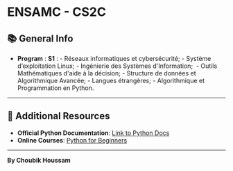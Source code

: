  
# ENSAMC - CS2C

## 📚 General Info
- **Program** : 
	**S1** : 
		- Réseaux informatiques et cybersécurité;
		- Système d’exploitation Linux;
		- Ingénierie des Systèmes d'Information; 
		- Outils Mathématiques d'aide à la décision;
		- Structure de données et Algorithmique Avancée;
		- Langues étrangères;
		- Algorithmique et Programmation en Python.

---

## 🔗 Additional Resources
- **Official Python Documentation**: [Link to Python Docs](https://docs.python.org)
- **Online Courses**: [Python for Beginners](https://www.w3schools.com/python/)

---

**By Choubik Houssam**


 